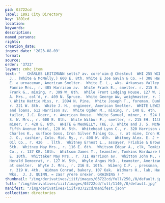 ```yaml
---
pid: 03722cd
label: 1891 City Directory
key: 1891cd
location: 
keywords: 
description: 
named_persons: 
rights: 
creation_date: 
ingest_date: '2023-08-09'
format: 
source: 
order: '3722'
layout: cmhc_item
text: "   CHARLES LEITZMANN setts? av. core'xim @ Chestnut  WHI 255 WID White Hdward
  J., (White & McNelly,) 600 E. 8th. White E Joe Gavin & Co. ») 308 Harrison av.  White
  E. a urnaceman, American Smelter.  White E. L., wks. Arkansas Valley Smelter.  White
  Fannie Mrs., r. 405 Harrison av.  White Frank E., smelter. r. 215 E. 11th.  White
  Frank G., mining, r. 309 W_ 8th.  While Front Lodging House, 127 W. 2d.  White F.
  A. Mrs., col’d, r. 409 N. Spruce.  White George Ww, weighmaster, r. 307 W. Elm.
  \ White Hattie Miss, r. 2094 N. Pine.  White Joseph T., foreman, Dunkin Mining Co.,
  r. 221 W. 8th.  White J. H., engineer, American Smelter.  WHITE LEWIS C., real estate
  and loans, 612 Harrison av.  White Ogden M., mining, r. 140 E. 4th.  White Richard,
  tailor, J.C. Doerr, r. American House.  White Samuel, miner, r. 524 E. 9th.  White.
  S. W. Mrs., r. 600 E. 8th.  White Wilbur F., smelter, r. 215 EH. 11th.  White W.L.,
  miner, r. 428 E. 6th.  WHITE & MeoNELLY, (KE. J. White and J. S. McNelly,) proprs.
  Fifth Avenue Hotel, 120 W. 5th.  Whitehead Lynn C., r. 320 Harrison av.  Whiting
  Charles K., surface boss, Iron Silver Mining Co., r. at mine, Iron Hill.  Whitmarsh
  J. O., cashier, Colo. Mid. Ry., r. 408 W. 4th.  Whitney Alex. E. J + engineer, Continental
  Oil Co., r. 426  . llth.  Whitney Ernest L., assayer, Frisbie & Brown, r. 600 E.
  5th.  Whitney May Mrs., r. 116 E. 6th.  Whitsom Edgar A., clk, Tomkins Hardware
  Co., r. 137 KE. 10th.  Whitsom James T., teamster, Tomkins Hardware Co., r. 137
  E. 10th.  Whittaker May Mrs., r. 711 Harrison av.  Whitton John M., circulator,
  Herald Democrat, r. 127 W. 5th,  Whyle Angus McD., teamster, American Smelter, r.
  at smelter.  Whyte J. Mrs., r. 216 E. 10th.  Wiberg C.F. , pressman, Chronicle,
  r. 319 W. 4th.  Widman Conrad, bakery, 107 Oak.  Widmars H., lab, Harrison Red.
  Wks.  J. J. QUINN, = zasr yrere srexer. GRAINING ) "
thumbnail: "/img/derivatives/iiif/images/03722cd/full/250,/0/default.jpg"
full: "/img/derivatives/iiif/images/03722cd/full/1140,/0/default.jpg"
manifest: "/img/derivatives/iiif/03722cd/manifest.json"
collection: directories
---
```

